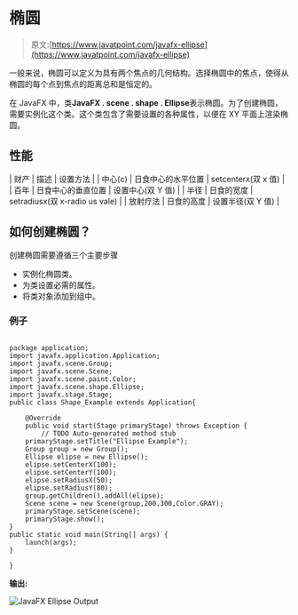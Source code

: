 # 椭圆

> 原文:[https://www.javatpoint.com/javafx-ellipse](https://www.javatpoint.com/javafx-ellipse)

一般来说，椭圆可以定义为具有两个焦点的几何结构。选择椭圆中的焦点，使得从椭圆的每个点到焦点的距离总和是恒定的。

在 JavaFX 中，类**JavaFX . scene . shape . Ellipse**表示椭圆。为了创建椭圆，需要实例化这个类。这个类包含了需要设置的各种属性，以便在 XY 平面上渲染椭圆。

## 性能

| 财产 | 描述 | 设置方法 |
| 中心(c) | 日食中心的水平位置 | setcenterx(双 x 值) |
| 百年 | 日食中心的垂直位置 | 设置中心(双 Y 值) |
| 半径 | 日食的宽度 | setradiusx(双 x-radio us vale) |
| 放射疗法 | 日食的高度 | 设置半径(双 Y 值) |

## 如何创建椭圆？

创建椭圆需要遵循三个主要步骤

*   实例化椭圆类。
*   为类设置必需的属性。
*   将类对象添加到组中。

### 例子

```

package application;
import javafx.application.Application;
import javafx.scene.Group;
import javafx.scene.Scene;
import javafx.scene.paint.Color;
import javafx.scene.shape.Ellipse;
import javafx.stage.Stage;
public class Shape_Example extends Application{

	@Override
	public void start(Stage primaryStage) throws Exception {
		// TODO Auto-generated method stub
	primaryStage.setTitle("Ellipse Example");
	Group group = new Group();
	Ellipse elipse = new Ellipse();
	elipse.setCenterX(100);
	elipse.setCenterY(100);
	elipse.setRadiusX(50);
	elipse.setRadiusY(80);
	group.getChildren().addAll(elipse);
	Scene scene = new Scene(group,200,300,Color.GRAY);
	primaryStage.setScene(scene);
	primaryStage.show();
}
public static void main(String[] args) {
	launch(args);
}

}

```

**输出:**

![JavaFX Ellipse Output](../Images/110ea44c46e57fa0aa5f047dd5be7007.png)